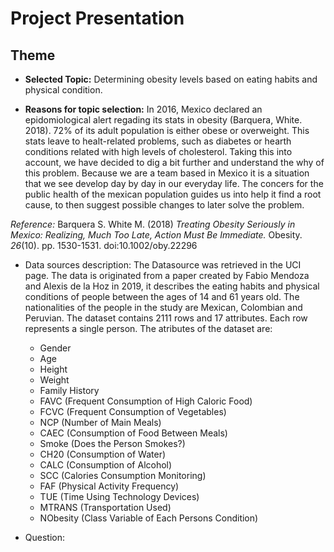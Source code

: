 # Project Presentation

## Theme

- **Selected Topic:** Determining obesity levels based on eating habits and physical condition.

- **Reasons for topic selection:** In 2016, Mexico declared an epidomiological alert regading its stats in obesity (Barquera, White. 2018). 72% of its adult population is either obese or overweight. This stats leave to healt-related problems, such as diabetes or hearth conditions related with high levels of cholesterol. Taking this into account, we have decided to dig a bit further and understand the why of this problem. Because we are a team based in Mexico it is a situation that we see develop day by day in our everyday life. The concers for the public health of the mexican population guides us into help it find a root cause, to then suggest possible changes to later solve the problem.

*Reference:* Barquera S. White M. (2018) *Treating Obesity Seriously in Mexico: Realizing, Much Too Late, Action Must Be Immediate.* Obesity. *26*(10). pp. 1530-1531. doi:10.1002/oby.22296 

- Data sources description: The Datasource was retrieved in the UCI page. The data is originated from a paper created by Fabio Mendoza and Alexis de la Hoz in 2019, it describes the eating habits and physical conditions of people between the ages of 14 and 61 years old. The nationalities of the people in the study are Mexican, Colombian and Peruvian. The dataset contains 2111 rows and 17 attributes. Each row represents a single person. 
The atributes of the dataset are:
  - Gender
  - Age
  - Height
  - Weight
  - Family History
  - FAVC (Frequent Consumption of High Caloric Food)
  - FCVC (Frequent Consumption of Vegetables)
  - NCP (Number of Main Meals)
  - CAEC (Consumption of Food Between Meals)
  - Smoke (Does the Person Smokes?)
  - CH20 (Consumption of Water)
  - CALC (Consumption of Alcohol)
  - SCC (Calories Consumption Monitoring)
  - FAF (Physical Activity Frequency)
  - TUE (Time Using Technology Devices)
  - MTRANS (Transportation Used)
  - NObesity (Class Variable of Each Persons Condition)

- Question:

